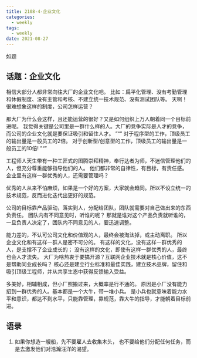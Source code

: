 ```yaml
---
title: 2108-4-企业文化
categories:
  - weekly
tags:
  - weekly
date: 2021-08-27
---
```

如题
<!-- more -->


## 话题：企业文化

相信大部分人都非常向往大厂的企业文化吧。
比如：扁平化管理、没有考勤管理和休假制度、没有主管和考核、不建立统一技术规范、没有测试团队等。
天啊！很难想象这样的制度，公司怎样运营？

那大厂为什么会这样，且还能运营的很好？又是如何组织上万人朝着同一个目标前进呢。
我觉得关键是公司里是一群什么样的人。大厂的竞争实际是人才的竞争，而公司的企业文化就是要保证吸引和留住人才。
”“”
对于程序型的工作，顶级员工的输出量是一般员工的2倍。
对于创新型/创意型的工作，顶级员工的输出量是一般员工的10倍!
”“”

工程师人天生带有一种工匠式的图腾崇拜精神，奉行达者为师，不迷信管理他们的人，但充分尊重能够指导他们的人。
他们都非常的自律性，有目标，有责任感。企业里有这样一群优秀的人，还需要管理吗？

优秀的人从来不怕麻烦，如果是一个好的方案，大家就会趋同。所以不设立统一的技术规范，反而进化迭代出更好的规范。

公司的目标靠产品驱动，落实到人，分配给团队，团队就需要对自己做出来的东西负责任。
团队内有不同意见时，听谁的呢？
那就是谁对这个产品负责就听谁的，一旦负责人决定了，团队内不同意见的人，要迅速调整。

能力差的，不认可公司文化和价值观的人，最终会被淘汰掉，或主动离职。
所以企业文化和有这样一群人是密不可分的。
有这样的文化，没有这样一群优秀的人，是支撑不了企业成长的；
没有这样的文化，即使有这样一群优秀的人，最终也会人才流失。
大厂为啥热衷于要搞开源？互联网企业技术就是核心价值，这不是帮助同业成长吗？
核心还是建立行业标准和最佳实践，建立技术品牌，留住和吸引顶级工程师，并从共享生态中获得反馈输入受益。

多美好，相辅相成，但小厂照搬过来，大概率是行不通的。
原因是小厂没有能力招到一群优秀的人。基本都是一个大牛，带一堆小兵。
是小兵也就意味着能力水平和意识，都达不到水平，只能靠管理，靠规范，靠大牛的指导，才能朝着目标前进。

## 语录

1. 如果你想造一艘船，先不要雇人去收集木头， 也不要给他们分配任何任务，而是去激发他们对浩瀚汪洋的渴望。